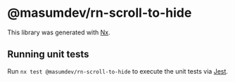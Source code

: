 # @masumdev/rn-scroll-to-hide

This library was generated with [Nx](https://nx.dev).

## Running unit tests

Run `nx test @masumdev/rn-scroll-to-hide` to execute the unit tests via [Jest](https://jestjs.io).
